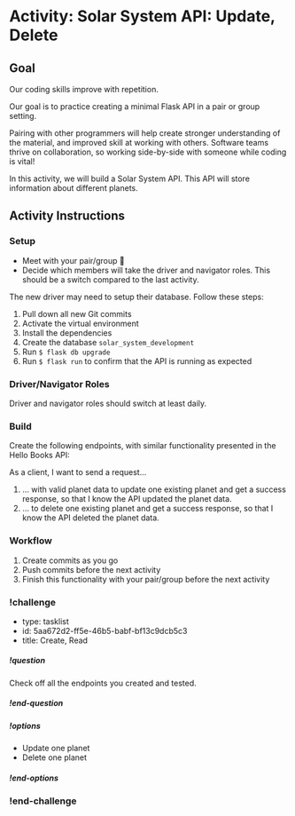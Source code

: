 # Activity: Solar System API: Update, Delete

## Goal

Our coding skills improve with repetition.

Our goal is to practice creating a minimal Flask API in a pair or group setting.

Pairing with other programmers will help create stronger understanding of the material, and improved skill at working with others. Software teams thrive on collaboration, so working side-by-side with someone while coding is vital!

In this activity, we will build a Solar System API. This API will store information about different planets.

## Activity Instructions

### Setup

- Meet with your pair/group 👋
- Decide which members will take the driver and navigator roles. This should be a switch compared to the last activity.

The new driver may need to setup their database. Follow these steps:

1. Pull down all new Git commits
1. Activate the virtual environment
1. Install the dependencies
1. Create the database `solar_system_development`
1. Run `$ flask db upgrade`
1. Run `$ flask run` to confirm that the API is running as expected

### Driver/Navigator Roles

Driver and navigator roles should switch at least daily.

### Build

Create the following endpoints, with similar functionality presented in the Hello Books API:

As a client, I want to send a request...

1. ... with valid planet data to update one existing planet and get a success response, so that I know the API updated the planet data.
1. ... to delete one existing planet and get a success response, so that I know the API deleted the planet data.

### Workflow

1. Create commits as you go
1. Push commits before the next activity
1. Finish this functionality with your pair/group before the next activity

<!-- prettier-ignore-start -->
### !challenge
* type: tasklist
* id: 5aa672d2-ff5e-46b5-babf-bf13c9dcb5c3
* title: Create, Read
##### !question

Check off all the endpoints you created and tested.

##### !end-question
##### !options

* Update one planet
* Delete one planet

##### !end-options
### !end-challenge
<!-- prettier-ignore-end -->

